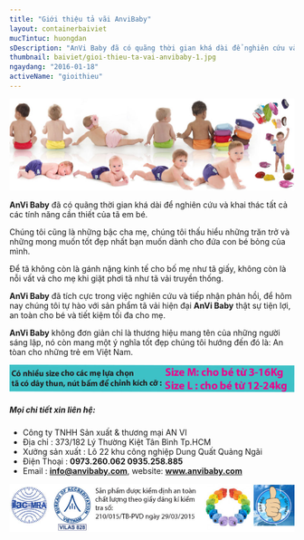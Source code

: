 ```yaml
---
title: "Giới thiệu tả vãi AnviBaby"
layout: containerbaiviet
mucTintuc: huongdan
sDescription: "AnVi Baby đã có quãng thời gian khá dài để nghiên cứu và khai thác tất cả các tính năng cần thiết của tã em bé"
thumbnail: baiviet/gioi-thieu-ta-vai-anvibaby-1.jpg
ngaydang: "2016-01-18"
activeName: "gioithieu"
---
```


![](gioi-thieu-ta-vai-anvibaby-1.jpg)

**AnVi Baby** đã có quãng thời gian khá dài để nghiên cứu và khai thác tất cả các tính năng cần thiết của tã em bé.

Chúng tôi cũng là những bậc cha mẹ, chúng tôi thấu hiểu những trăn trở và những mong muốn tốt đẹp nhất bạn muốn dành cho đứa con bé bỏng của mình.

Để tã không còn là gánh nặng kinh tế cho bố mẹ như tã giấy, không còn là nỗi vất vả cho mẹ khi giặt phơi tã như tã vải truyền thống.

**AnVi Baby** đã tích cực trong việc nghiên cứu và tiếp nhận phản hồi, để hôm nay chúng tôi tự hào với sản phẩm tã vải hiện đại **AnVi Baby** thật sự tiện lợi, an toàn cho bé và tiết kiệm tối đa cho mẹ.

**AnVi Baby** không đơn giản chỉ là thương hiệu mang tên của những người sáng lập, nó còn mang một ý nghĩa tốt đẹp chúng tôi hướng đến đó là: An tòan cho những trẻ em Việt Nam.

![](gioi-thieu-ta-vai-anvibaby-2.jpg)

##### Mọi chi tiết xin liên hệ: #####

- Công ty TNHH Sản xuất & thương mại AN VI
- Địa chỉ : 373/182 Lý Thường Kiệt Tân Bình Tp.HCM
- Xưởng sản xuất : Lô 22 khu công nghiệp Dung Quất Quảng Ngãi
- Điện Thoại : **0973.260.062   0935.258.885**
- Email : **info@anvibaby.com**, website: **www.anvibaby.com**

![](gioi-thieu-ta-vai-anvibaby-3.jpg)
